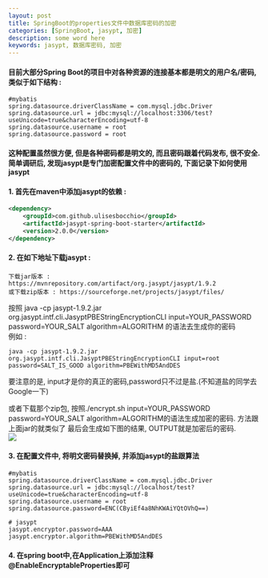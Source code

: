 ```yaml
---
layout: post  
title: SpringBoot的properties文件中数据库密码的加密  
categories: [SpringBoot, jasypt, 加密]  
description: some word here  
keywords: jasypt, 数据库密码, 加密  
---
```


#### 目前大部分Spring Boot的项目中对各种资源的连接基本都是明文的用户名/密码, 类似于如下结构 :
```
#mybatis
spring.datasource.driverClassName = com.mysql.jdbc.Driver
spring.datasource.url = jdbc:mysql://localhost:3306/test?useUnicode=true&characterEncoding=utf-8
spring.datasource.username = root
spring.datasource.password = root
```

#### 这种配置虽然很方便, 但是各种密码都是明文的, 而且密码跟着代码发布, 很不安全.简单调研后, 发现jasypt是专门加密配置文件中的密码的, 下面记录下如何使用jasypt

#### 1. 首先在maven中添加jasypt的依赖 :
```xml
<dependency>
    <groupId>com.github.ulisesbocchio</groupId>
    <artifactId>jasypt-spring-boot-starter</artifactId>
    <version>2.0.0</version>
</dependency>
```

#### 2. 在如下地址下载jasypt :
```
下载jar版本 : https://mvnrepository.com/artifact/org.jasypt/jasypt/1.9.2
或下载zip版本 : https://sourceforge.net/projects/jasypt/files/
```
按照 java -cp jasypt-1.9.2.jar  org.jasypt.intf.cli.JasyptPBEStringEncryptionCLI input=YOUR_PASSWORD password=YOUR_SALT algorithm=ALGORITHM 的语法去生成你的密码  
例如 :
```
java -cp jasypt-1.9.2.jar  org.jasypt.intf.cli.JasyptPBEStringEncryptionCLI input=root password=SALT_IS_GOOD algorithm=PBEWithMD5AndDES
```
要注意的是, input才是你的真正的密码,password只不过是盐.(不知道盐的同学去Google一下)

或者下载那个zip包, 按照./encrypt.sh input=YOUR_PASSWORD password=YOUR_SALT algorithm=ALGORITHM的语法生成加密的密码. 方法跟上面jar的就类似了
最后会生成如下图的结果, OUTPUT就是加密后的密码.  
![](https://taojintianxia.github.io/images/posts/springboot/jasypt/encript.png)

#### 3. 在配置文件中, 将明文密码替换掉, 并添加jasypt的盐跟算法
```
#mybatis
spring.datasource.driverClassName = com.mysql.jdbc.Driver
spring.datasource.url = jdbc:mysql://localhost/test?useUnicode=true&characterEncoding=utf-8
spring.datasource.username = root
spring.datasource.password=ENC(CByiEf4a8NhKWAiYQtOVhQ==)

# jasypt
jasypt.encryptor.password=AAA
jasypt.encryptor.algorithm=PBEWithMD5AndDES
```

#### 4. 在spring boot中,在Application上添加注释 @EnableEncryptableProperties即可














